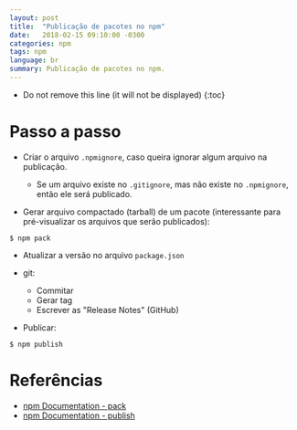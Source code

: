 ```yaml
---
layout: post
title:  "Publicação de pacotes no npm"
date:   2018-02-15 09:10:00 -0300
categories: npm
tags: npm
language: br
summary: Publicação de pacotes no npm.
---
```


* Do not remove this line (it will not be displayed)
{:toc}


# Passo a passo

- Criar o arquivo `.npmignore`, caso queira ignorar algum arquivo na publicação.
  - Se um arquivo existe no `.gitignore`, mas não existe no `.npmignore`, então ele será publicado.

- Gerar arquivo compactado (tarball) de um pacote (interessante para pré-visualizar os arquivos que serão publicados):
```shell
$ npm pack
```

- Atualizar a versão no arquivo `package.json`
- git:
  - Commitar
  - Gerar tag
  - Escrever as "Release Notes" (GitHub)


- Publicar:
```shell
$ npm publish
```


# Referências

- [npm Documentation - pack](https://docs.npmjs.com/cli/pack)
- [npm Documentation - publish](https://docs.npmjs.com/cli/publish)
